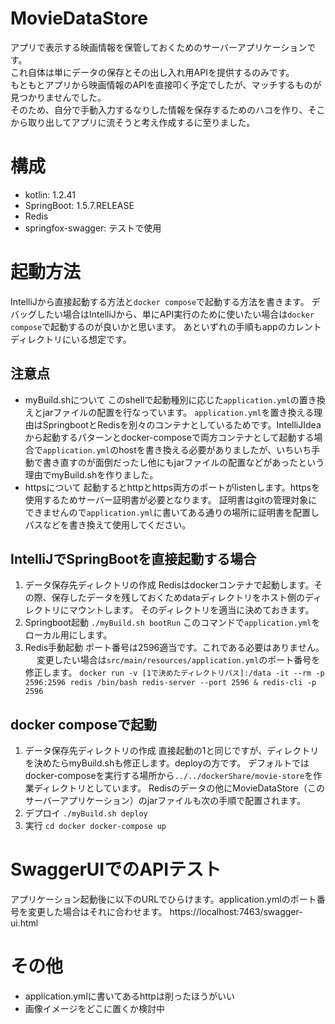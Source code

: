 # MovieDataStore
アプリで表示する映画情報を保管しておくためのサーバーアプリケーションです。  
これ自体は単にデータの保存とその出し入れ用APIを提供するのみです。  
もともとアプリから映画情報のAPIを直接叩く予定でしたが、マッチするものが見つかりませんでした。  
そのため、自分で手動入力するなりした情報を保存するためのハコを作り、そこから取り出してアプリに流そうと考え作成するに至りました。

# 構成
  - kotlin: 1.2.41
  - SpringBoot: 1.5.7.RELEASE
  - Redis
  - springfox-swagger: テストで使用

# 起動方法
IntelliJから直接起動する方法と`docker compose`で起動する方法を書きます。
デバッグしたい場合はIntelliJから、単にAPI実行のために使いたい場合は`docker compose`で起動するのが良いかと思います。
あといずれの手順もappのカレントディレクトリにいる想定です。

## 注意点
  - myBuild.shについて
    このshellで起動種別に応じた`application.yml`の置き換えとjarファイルの配置を行なっています。
    `application.yml`を置き換える理由はSpringbootとRedisを別々のコンテナとしているためです。IntelliJIdeaから起動するパターンとdocker-composeで両方コンテナとして起動する場合で`application.yml`のhostを書き換える必要がありましたが、いちいち手動で書き直すのが面倒だったし他にもjarファイルの配置などがあったという理由でmyBuild.shを作りました。
  - httpsについて
    起動するとhttpとhttps両方のポートがlistenします。httpsを使用するためサーバー証明書が必要となります。
    証明書はgitの管理対象にできませんので`application.yml`に書いてある通りの場所に証明書を配置しパスなどを書き換えて使用してください。

## IntelliJでSpringBootを直接起動する場合
  1. データ保存先ディレクトリの作成
    Redisはdockerコンテナで起動します。その際、保存したデータを残しておくためdataディレクトリをホスト側のディレクトリにマウントします。
    そのディレクトリを適当に決めておきます。
  2. Springboot起動
    ```
    ./myBuild.sh bootRun
    ```
    このコマンドで`application.yml`をローカル用にします。
  3. Redis手動起動
    ポート番号は2596適当です。これである必要はありません。 　
    変更したい場合は`src/main/resources/application.yml`のポート番号を修正します。
    ```
    docker run -v [1で決めたディレクトリパス]:/data -it --rm -p 2596:2596 redis /bin/bash
    redis-server --port 2596 &
    redis-cli -p 2596
    ```

## docker composeで起動
  1. データ保存先ディレクトリの作成
    直接起動の1と同じですが、ディレクトリを決めたらmyBuild.shも修正します。deployの方です。
    デフォルトではdocker-composeを実行する場所から`../../dockerShare/movie-store`を作業ディレクトリとしています。
    Redisのデータの他にMovieDataStore（このサーバーアプリケーション）のjarファイルも次の手順で配置されます。
  2. デプロイ
    ```
    ./myBuild.sh deploy
    ```
  3. 実行
    ```
    cd docker
    docker-compose up
    ```

# SwaggerUIでのAPIテスト
  アプリケーション起動後に以下のURLでひらけます。application.ymlのポート番号を変更した場合はそれに合わせます。
  https://localhost:7463/swagger-ui.html

# その他
  - application.ymlに書いてあるhttpは削ったほうがいい
  - 画像イメージをどこに置くか検討中
